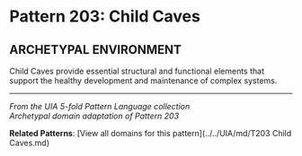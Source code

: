 # Pattern 203: Child Caves

## ARCHETYPAL ENVIRONMENT

Child Caves provide essential structural and functional elements that support the healthy development and maintenance of complex systems.

---

*From the UIA 5-fold Pattern Language collection*  
*Archetypal domain adaptation of Pattern 203*

**Related Patterns**: [View all domains for this pattern](../../UIA/md/T203 Child Caves.md)